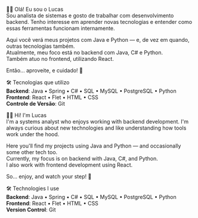 👩‍💻 Olá! Eu sou o Lucas  
Sou analista de sistemas e gosto de trabalhar com desenvolvimento backend. Tenho interesse em aprender novas tecnologias e entender como essas ferramentas funcionam internamente.

Aqui você verá meus projetos com Java e Python — e, de vez em quando, outras tecnologias também.  
Atualmente, meu foco está no backend com Java, C# e Python.  
Também atuo no frontend, utilizando React.

Então... aproveite, e cuidado! 🚀

🛠️ Tecnologias que utilizo  
**Backend**: Java • Spring • C# • SQL • MySQL • PostgreSQL • Python  
**Frontend**: React • Flet • HTML • CSS  
**Controle de Versão**: Git


👩‍💻 Hi! I'm Lucas  
I'm a systems analyst who enjoys working with backend development. I'm always curious about new technologies and like understanding how tools work under the hood.

Here you'll find my projects using Java and Python — and occasionally some other tech too.  
Currently, my focus is on backend with Java, C#, and Python.  
I also work with frontend development using React.

So... enjoy, and watch your step! 🚀

🛠️ Technologies I use  
**Backend**: Java • Spring • C# • SQL • MySQL • PostgreSQL • Python  
**Frontend**: React • Flet • HTML • CSS  
**Version Control**: Git

